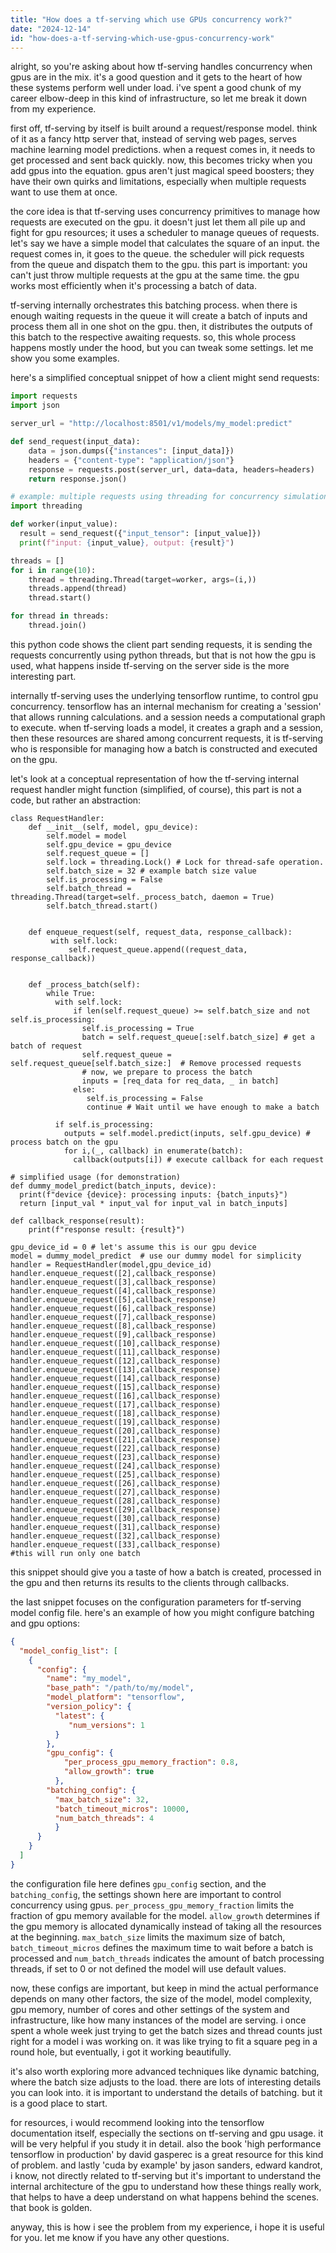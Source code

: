 ```yaml
---
title: "How does a tf-serving which use GPUs concurrency work?"
date: "2024-12-14"
id: "how-does-a-tf-serving-which-use-gpus-concurrency-work"
---
```


alright, so you're asking about how tf-serving handles concurrency when gpus are in the mix. it's a good question and it gets to the heart of how these systems perform well under load. i've spent a good chunk of my career elbow-deep in this kind of infrastructure, so let me break it down from my experience.

first off, tf-serving by itself is built around a request/response model. think of it as a fancy http server that, instead of serving web pages, serves machine learning model predictions. when a request comes in, it needs to get processed and sent back quickly. now, this becomes tricky when you add gpus into the equation. gpus aren't just magical speed boosters; they have their own quirks and limitations, especially when multiple requests want to use them at once.

the core idea is that tf-serving uses concurrency primitives to manage how requests are executed on the gpu. it doesn't just let them all pile up and fight for gpu resources; it uses a scheduler to manage queues of requests. let's say we have a simple model that calculates the square of an input. the request comes in, it goes to the queue. the scheduler will pick requests from the queue and dispatch them to the gpu. this part is important: you can't just throw multiple requests at the gpu at the same time. the gpu works most efficiently when it's processing a batch of data. 

tf-serving internally orchestrates this batching process. when there is enough waiting requests in the queue it will create a batch of inputs and process them all in one shot on the gpu. then, it distributes the outputs of this batch to the respective awaiting requests. so, this whole process happens mostly under the hood, but you can tweak some settings. let me show you some examples.

here's a simplified conceptual snippet of how a client might send requests:

```python
import requests
import json

server_url = "http://localhost:8501/v1/models/my_model:predict"

def send_request(input_data):
    data = json.dumps({"instances": [input_data]})
    headers = {"content-type": "application/json"}
    response = requests.post(server_url, data=data, headers=headers)
    return response.json()

# example: multiple requests using threading for concurrency simulation
import threading

def worker(input_value):
  result = send_request({"input_tensor": [input_value]})
  print(f"input: {input_value}, output: {result}")

threads = []
for i in range(10):
    thread = threading.Thread(target=worker, args=(i,))
    threads.append(thread)
    thread.start()

for thread in threads:
    thread.join()
```

this python code shows the client part sending requests, it is sending the requests concurrently using python threads, but that is not how the gpu is used, what happens inside tf-serving on the server side is the more interesting part.

internally tf-serving uses the underlying tensorflow runtime, to control gpu concurrency. tensorflow has an internal mechanism for creating a 'session' that allows running calculations. and a session needs a computational graph to execute. when tf-serving loads a model, it creates a graph and a session, then these resources are shared among concurrent requests, it is tf-serving who is responsible for managing how a batch is constructed and executed on the gpu.

let's look at a conceptual representation of how the tf-serving internal request handler might function (simplified, of course), this part is not a code, but rather an abstraction:

```
class RequestHandler:
    def __init__(self, model, gpu_device):
        self.model = model
        self.gpu_device = gpu_device
        self.request_queue = []
        self.lock = threading.Lock() # Lock for thread-safe operation.
        self.batch_size = 32 # example batch size value
        self.is_processing = False
        self.batch_thread = threading.Thread(target=self._process_batch, daemon = True)
        self.batch_thread.start()


    def enqueue_request(self, request_data, response_callback):
         with self.lock:
             self.request_queue.append((request_data, response_callback))


    def _process_batch(self):
        while True:
          with self.lock:
              if len(self.request_queue) >= self.batch_size and not self.is_processing:
                self.is_processing = True
                batch = self.request_queue[:self.batch_size] # get a batch of request
                self.request_queue = self.request_queue[self.batch_size:]  # Remove processed requests
                # now, we prepare to process the batch
                inputs = [req_data for req_data, _ in batch]
              else:
                 self.is_processing = False
                 continue # Wait until we have enough to make a batch
          
          if self.is_processing:
            outputs = self.model.predict(inputs, self.gpu_device) # process batch on the gpu
            for i,(_, callback) in enumerate(batch):
              callback(outputs[i]) # execute callback for each request

# simplified usage (for demonstration)
def dummy_model_predict(batch_inputs, device):
  print(f"device {device}: processing inputs: {batch_inputs}")
  return [input_val * input_val for input_val in batch_inputs]

def callback_response(result):
    print(f"response result: {result}")

gpu_device_id = 0 # let's assume this is our gpu device
model = dummy_model_predict  # use our dummy model for simplicity
handler = RequestHandler(model,gpu_device_id)
handler.enqueue_request([2],callback_response)
handler.enqueue_request([3],callback_response)
handler.enqueue_request([4],callback_response)
handler.enqueue_request([5],callback_response)
handler.enqueue_request([6],callback_response)
handler.enqueue_request([7],callback_response)
handler.enqueue_request([8],callback_response)
handler.enqueue_request([9],callback_response)
handler.enqueue_request([10],callback_response)
handler.enqueue_request([11],callback_response)
handler.enqueue_request([12],callback_response)
handler.enqueue_request([13],callback_response)
handler.enqueue_request([14],callback_response)
handler.enqueue_request([15],callback_response)
handler.enqueue_request([16],callback_response)
handler.enqueue_request([17],callback_response)
handler.enqueue_request([18],callback_response)
handler.enqueue_request([19],callback_response)
handler.enqueue_request([20],callback_response)
handler.enqueue_request([21],callback_response)
handler.enqueue_request([22],callback_response)
handler.enqueue_request([23],callback_response)
handler.enqueue_request([24],callback_response)
handler.enqueue_request([25],callback_response)
handler.enqueue_request([26],callback_response)
handler.enqueue_request([27],callback_response)
handler.enqueue_request([28],callback_response)
handler.enqueue_request([29],callback_response)
handler.enqueue_request([30],callback_response)
handler.enqueue_request([31],callback_response)
handler.enqueue_request([32],callback_response)
handler.enqueue_request([33],callback_response)
#this will run only one batch
```

this snippet should give you a taste of how a batch is created, processed in the gpu and then returns its results to the clients through callbacks.

the last snippet focuses on the configuration parameters for tf-serving model config file. here's an example of how you might configure batching and gpu options:

```json
{
  "model_config_list": [
    {
      "config": {
        "name": "my_model",
        "base_path": "/path/to/my/model",
        "model_platform": "tensorflow",
        "version_policy": {
          "latest": {
             "num_versions": 1
          }
        },
        "gpu_config": {
            "per_process_gpu_memory_fraction": 0.8,
            "allow_growth": true
          },
        "batching_config": {
          "max_batch_size": 32,
          "batch_timeout_micros": 10000,
          "num_batch_threads": 4
          }
      }
    }
  ]
}
```
the configuration file here defines `gpu_config` section, and the `batching_config`, the settings shown here are important to control concurrency using gpus. `per_process_gpu_memory_fraction` limits the fraction of gpu memory available for the model. `allow_growth` determines if the gpu memory is allocated dynamically instead of taking all the resources at the beginning. `max_batch_size` limits the maximum size of batch, `batch_timeout_micros` defines the maximum time to wait before a batch is processed and `num_batch_threads` indicates the amount of batch processing threads, if set to 0 or not defined the model will use default values.

now, these configs are important, but keep in mind the actual performance depends on many other factors, the size of the model, model complexity, gpu memory, number of cores and other settings of the system and infrastructure, like how many instances of the model are serving. i once spent a whole week just trying to get the batch sizes and thread counts just right for a model i was working on. it was like trying to fit a square peg in a round hole, but eventually, i got it working beautifully.

it's also worth exploring more advanced techniques like dynamic batching, where the batch size adjusts to the load. there are lots of interesting details you can look into. it is important to understand the details of batching. but it is a good place to start.

for resources, i would recommend looking into the tensorflow documentation itself, especially the sections on tf-serving and gpu usage. it will be very helpful if you study it in detail. also the book 'high performance tensorflow in production' by david gasperec is a great resource for this kind of problem. and lastly 'cuda by example' by jason sanders, edward kandrot, i know, not directly related to tf-serving but it's important to understand the internal architecture of the gpu to understand how these things really work, that helps to have a deep understand on what happens behind the scenes. that book is golden.

anyway, this is how i see the problem from my experience, i hope it is useful for you. let me know if you have any other questions.
